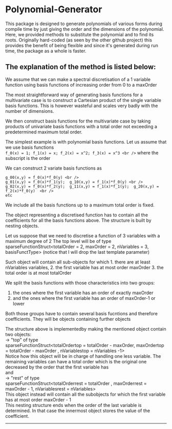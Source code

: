 # Polynomial-Generator
This package is designed to generate polynomials of various forms during compile time by just giving the order and the dimensions of the polynomial. Here, we provided methods to substitute the polynomial and to find its roots. Originally hard-coded (as seen by the other github project) this provides the benefit of being flexible and since it's generated during run time, the package as a whole is faster. 


The explanation of the method is listed below:
------------------------------------------------------------------------------------------------------------------------------------------------------------------------
We assume that we can make a spectral discretisation of a 1 variable function using basis functions of increasing order from 0 to a maxOrder

The most straightforward way of generating basis functions for a multivariate case is to construct a Cartesian product of the single variable
basis functions. This is however wasteful and scales very badly with the number of dimensions.

We then construct basis functions for the multivariate case by taking products of univariate basis functions with a total order not exceeding
a predetermined maximum total order.

The simplest example is with polynomial basis functions. Let us assume that we use basis functions<br />
```f_0(x) = 1; f_1(x) = x; f_2(x) = x^2; f_3(x) = x^3 <br />```
where the subscript is the order

We can construct 2 variate basis functions as <br />
```
g_00(x,y) = f_0(x)*f_0(y) <br />
g_01(x,y) = f_0(x)*f_1(y);  g_10(x,y) = f_1(x)*f_0(y) <br />
g_02(x,y) = f_0(x)*f_2(y);  g_11(x,y) = f_1(x)*f_1(y);  g_20(x,y) = f_2(x)*f_0(y)  <br />
etc
```

We include all the basis functions up to a maximum total order is fixed.

The object representing a discretised function has to contain all the coefficients for all the basis functions above.
The structure is built by nesting objects.

Let us suppose that we need to discretise a function of 3 variables with a maximum degree of 2
The top level will be of type
   sparseFunctionStruct<totalOrder = 2, maxOrder = 2, nVariables = 3, basisFunctType>    (notice that I will drop the last template parameter)
   
Such object will contain all sub-objects for which 1. there are at least nVariables variables,
                                                   2. the first variable has at most order maxOrder
                                                   3. the total order is at most totalOrder
                                                   
We split the basis functions with those characteristics into two groups:
   1. the ones where the first variable has an order of exactly maxOrder
   2. and the ones where the first variable has an order of maxOrder-1 or lower
   
Both those groups have to contain several basis fucntions and therefore coefficients. They will be objects containing further objects

The structure above is implementedby making the mentioned object contain two objects: <br />
   -> "top" of type <br />
          sparseFunctionStruct<totalOrdertop = totalOrder - maxOrder, maxOrdertop = totalOrder - maxOrder , nVariablestop = nVariables -1> <br />
               Notice how this object will be in charge of handling one less variable. The remaining variables can have a total order which is 
               the original one decreased by the order that the first variable has <br />
and <br />
   -> "rest" of type <br />
          sparseFunctionStruct<totalOrderrest = totalOrder , maxOrderrest = maxOrder - 1, nVariablesrest = nVariables> <br />
               This object instead will contain all the subobjects for which the first variable has at most order maxOrder - 1 <br />
This nesting structure ends when the order of the last variable is determined. In that case the innermost object stores the value of the coefficient.

------------------------------------------------------------------------------------------------------------------------------------------------------------------------
